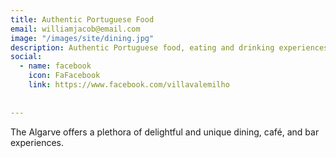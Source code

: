 ```yaml
---
title: Authentic Portuguese Food
email: williamjacob@email.com
image: "/images/site/dining.jpg"
description: Authentic Portuguese food, eating and drinking experiences.
social:
  - name: facebook
    icon: FaFacebook
    link: https://www.facebook.com/villavalemilho
    
    
---
```


The Algarve offers a plethora of delightful and unique dining, café, and bar experiences.
